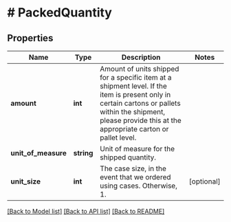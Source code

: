 # # PackedQuantity

## Properties

Name | Type | Description | Notes
------------ | ------------- | ------------- | -------------
**amount** | **int** | Amount of units shipped for a specific item at a shipment level. If the item is present only in certain cartons or pallets within the shipment, please provide this at the appropriate carton or pallet level. |
**unit_of_measure** | **string** | Unit of measure for the shipped quantity. |
**unit_size** | **int** | The case size, in the event that we ordered using cases. Otherwise, 1. | [optional]

[[Back to Model list]](../../README.md#models) [[Back to API list]](../../README.md#endpoints) [[Back to README]](../../README.md)
